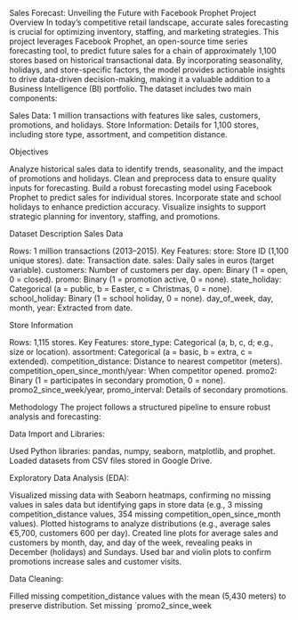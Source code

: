 Sales Forecast: Unveiling the Future with Facebook Prophet
Project Overview
In today’s competitive retail landscape, accurate sales forecasting is crucial for optimizing inventory, staffing, and marketing strategies. This project leverages Facebook Prophet, an open-source time series forecasting tool, to predict future sales for a chain of approximately 1,100 stores based on historical transactional data. By incorporating seasonality, holidays, and store-specific factors, the model provides actionable insights to drive data-driven decision-making, making it a valuable addition to a Business Intelligence (BI) portfolio.
The dataset includes two main components:

Sales Data: 1 million transactions with features like sales, customers, promotions, and holidays.
Store Information: Details for 1,100 stores, including store type, assortment, and competition distance.

Objectives

Analyze historical sales data to identify trends, seasonality, and the impact of promotions and holidays.
Clean and preprocess data to ensure quality inputs for forecasting.
Build a robust forecasting model using Facebook Prophet to predict sales for individual stores.
Incorporate state and school holidays to enhance prediction accuracy.
Visualize insights to support strategic planning for inventory, staffing, and promotions.

Dataset Description
Sales Data

Rows: 1 million transactions (2013–2015).
Key Features:
store: Store ID (1,100 unique stores).
date: Transaction date.
sales: Daily sales in euros (target variable).
customers: Number of customers per day.
open: Binary (1 = open, 0 = closed).
promo: Binary (1 = promotion active, 0 = none).
state_holiday: Categorical (a = public, b = Easter, c = Christmas, 0 = none).
school_holiday: Binary (1 = school holiday, 0 = none).
day_of_week, day, month, year: Extracted from date.



Store Information

Rows: 1,115 stores.
Key Features:
store_type: Categorical (a, b, c, d; e.g., size or location).
assortment: Categorical (a = basic, b = extra, c = extended).
competition_distance: Distance to nearest competitor (meters).
competition_open_since_month/year: When competitor opened.
promo2: Binary (1 = participates in secondary promotion, 0 = none).
promo2_since_week/year, promo_interval: Details of secondary promotions.



Methodology
The project follows a structured pipeline to ensure robust analysis and forecasting:

Data Import and Libraries:

Used Python libraries: pandas, numpy, seaborn, matplotlib, and prophet.
Loaded datasets from CSV files stored in Google Drive.


Exploratory Data Analysis (EDA):

Visualized missing data with Seaborn heatmaps, confirming no missing values in sales data but identifying gaps in store data (e.g., 3 missing competition_distance values, 354 missing competition_open_since_month values).
Plotted histograms to analyze distributions (e.g., average sales €5,700, customers 600 per day).
Created line plots for average sales and customers by month, day, and day of the week, revealing peaks in December (holidays) and Sundays.
Used bar and violin plots to confirm promotions increase sales and customer visits.


Data Cleaning:

Filled missing competition_distance values with the mean (5,430 meters) to preserve distribution.
Set missing `promo2_since_week


